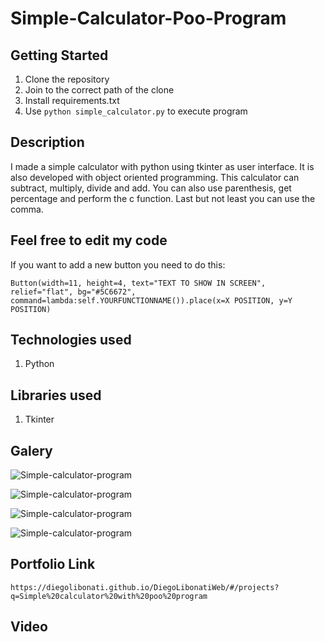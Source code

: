 # Simple-Calculator-Poo-Program

## Getting Started

1. Clone the repository
2. Join to the correct path of the clone
3. Install requirements.txt
4. Use `python simple_calculator.py` to execute program

## Description

I made a simple calculator with python using tkinter as user interface. It is also developed with object oriented programming. This calculator can subtract, multiply, divide and add. You can also use parenthesis, get percentage and perform the c function. Last but not least you can use the comma.

## Feel free to edit my code

If you want to add a new button you need to do this:

```
Button(width=11, height=4, text="TEXT TO SHOW IN SCREEN", relief="flat", bg="#5C6672", command=lambda:self.YOURFUNCTIONNAME()).place(x=X POSITION, y=Y POSITION)
```

## Technologies used

1. Python

## Libraries used

1. Tkinter

## Galery

![Simple-calculator-program](https://raw.githubusercontent.com/DiegoLibonati/DiegoLibonatiWeb/main/data/projects/Python/Imagenes/simplecalculatorPoo-0.jpg)

![Simple-calculator-program](https://raw.githubusercontent.com/DiegoLibonati/DiegoLibonatiWeb/main/data/projects/Python/Imagenes/simplecalculatorPoo-1.jpg)

![Simple-calculator-program](https://raw.githubusercontent.com/DiegoLibonati/DiegoLibonatiWeb/main/data/projects/Python/Imagenes/simplecalculatorPoo-2.jpg)

![Simple-calculator-program](https://raw.githubusercontent.com/DiegoLibonati/DiegoLibonatiWeb/main/data/projects/Python/Imagenes/simplecalculatorPoo-3.jpg)

## Portfolio Link

`https://diegolibonati.github.io/DiegoLibonatiWeb/#/projects?q=Simple%20calculator%20with%20poo%20program`

## Video
